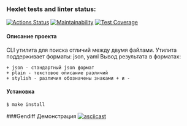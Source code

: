 ### Hexlet tests and linter status:
[![Actions Status](https://github.com/biatl0n/php-project-48/workflows/hexlet-check/badge.svg)](https://github.com/biatl0n/php-project-48/actions)
[![Maintainability](https://api.codeclimate.com/v1/badges/36bf46851d2e1d924223/maintainability)](https://codeclimate.com/github/biatl0n/php-project-48/maintainability)
[![Test Coverage](https://api.codeclimate.com/v1/badges/36bf46851d2e1d924223/test_coverage)](https://codeclimate.com/github/biatl0n/php-project-48/test_coverage)

#### Описание проекта
CLI утилита для поиска отличий между двумя файлами.
Утилита поддерживает форматы: json, yaml
Вывод результата в форматах:

    + json - стандартный json формат
    + plain - текстовое описание различий
    + stylish - различия обозначены знаками + и -

#### Установка
```sh
$ make install
```

###Gendiff Демонстрация
[![asciicast](https://asciinema.org/a/l39nx1jwiz4H5SgUBJADgKZC4.svg)](https://asciinema.org/a/l39nx1jwiz4H5SgUBJADgKZC4)
